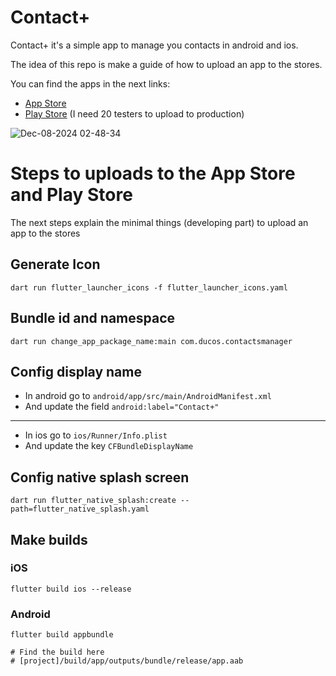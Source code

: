 # Contact+

Contact+ it's a simple app to manage you contacts in android and ios.

The idea of this repo is make a guide of how to upload an app to the stores.

You can find the apps in the next links:
* [App Store](https://apps.apple.com/gb/app/contact/id6737725485?platform=iphone)
* [Play Store](https://play.google.com/apps/testing/com.ducos.contactsmanager) (I need 20 testers to upload to production)

![Dec-08-2024 02-48-34](https://github.com/user-attachments/assets/e9227f3e-1c85-4216-ad79-506334b0e6ae)

# Steps to uploads to the App Store and Play Store

The next steps explain the minimal things (developing part) to upload an app to the stores

## Generate Icon

```
dart run flutter_launcher_icons -f flutter_launcher_icons.yaml
```

## Bundle id and namespace

```
dart run change_app_package_name:main com.ducos.contactsmanager
```

## Config display name

* In android go to ```android/app/src/main/AndroidManifest.xml```
* And update the field ```android:label="Contact+"```
----
* In ios go to ```ios/Runner/Info.plist```
* And update the key ```CFBundleDisplayName```

## Config native splash screen

```
dart run flutter_native_splash:create --path=flutter_native_splash.yaml
```

## Make builds

### iOS
```
flutter build ios --release
```

### Android
```
flutter build appbundle

# Find the build here
# [project]/build/app/outputs/bundle/release/app.aab
```
